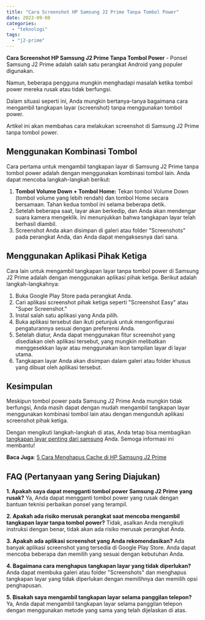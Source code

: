 ```yaml
---
title: "Cara Screenshot HP Samsung J2 Prime Tanpa Tombol Power"
date: 2023-09-08
categories: 
  - "teknologi"
tags: 
  - "j2-prime"
---
```


**Cara Screenshot HP Samsung J2 Prime Tanpa Tombol Power** - Ponsel Samsung J2 Prime adalah salah satu perangkat Android yang populer digunakan.

Namun, beberapa pengguna mungkin menghadapi masalah ketika tombol power mereka rusak atau tidak berfungsi.

Dalam situasi seperti ini, Anda mungkin bertanya-tanya bagaimana cara mengambil tangkapan layar (screenshot) tanpa menggunakan tombol power.

Artikel ini akan membahas cara melakukan screenshot di Samsung J2 Prime tanpa tombol power.

## Menggunakan Kombinasi Tombol

Cara pertama untuk mengambil tangkapan layar di Samsung J2 Prime tanpa tombol power adalah dengan menggunakan kombinasi tombol lain. Anda dapat mencoba langkah-langkah berikut:

1. **Tombol Volume Down + Tombol Home:** Tekan tombol Volume Down (tombol volume yang lebih rendah) dan tombol Home secara bersamaan. Tahan kedua tombol ini selama beberapa detik.
2. Setelah beberapa saat, layar akan berkedip, dan Anda akan mendengar suara kamera mengeklik. Ini menunjukkan bahwa tangkapan layar telah berhasil diambil.
3. Screenshot Anda akan disimpan di galeri atau folder "Screenshots" pada perangkat Anda, dan Anda dapat mengaksesnya dari sana.

## Menggunakan Aplikasi Pihak Ketiga

Cara lain untuk mengambil tangkapan layar tanpa tombol power di Samsung J2 Prime adalah dengan menggunakan aplikasi pihak ketiga. Berikut adalah langkah-langkahnya:

1. Buka Google Play Store pada perangkat Anda.
2. Cari aplikasi screenshot pihak ketiga seperti "Screenshot Easy" atau "Super Screenshot."
3. Instal salah satu aplikasi yang Anda pilih.
4. Buka aplikasi tersebut dan ikuti petunjuk untuk mengonfigurasi pengaturannya sesuai dengan preferensi Anda.
5. Setelah diatur, Anda dapat menggunakan fitur screenshot yang disediakan oleh aplikasi tersebut, yang mungkin melibatkan menggesekkan layar atau menggunakan ikon tampilan layar di layar utama.
6. Tangkapan layar Anda akan disimpan dalam galeri atau folder khusus yang dibuat oleh aplikasi tersebut.

## Kesimpulan

Meskipun tombol power pada Samsung J2 Prime Anda mungkin tidak berfungsi, Anda masih dapat dengan mudah mengambil tangkapan layar menggunakan kombinasi tombol lain atau dengan mengunduh aplikasi screenshot pihak ketiga.

Dengan mengikuti langkah-langkah di atas, Anda tetap bisa membagikan [tangkapan layar penting dari samsung](https://ajiekusumadhany.com/cara-screenshot-hp-samsung-j2-prime-tanpa-tombol-power) Anda. Semoga informasi ini membantu!

**Baca Juga**: [5 Cara Menghapus Cache di HP Samsung J2 Prime](https://ajiekusumadhany.com/cara-menghapus-cache-di-hp-samsung-j2-prime/)

## FAQ (Pertanyaan yang Sering Diajukan)

**1\. Apakah saya dapat mengganti tombol power Samsung J2 Prime yang rusak?** Ya, Anda dapat mengganti tombol power yang rusak dengan bantuan teknisi perbaikan ponsel yang terampil.

**2\. Apakah ada risiko merusak perangkat saat mencoba mengambil tangkapan layar tanpa tombol power?** Tidak, asalkan Anda mengikuti instruksi dengan benar, tidak akan ada risiko merusak perangkat Anda.

**3\. Apakah ada aplikasi screenshot yang Anda rekomendasikan?** Ada banyak aplikasi screenshot yang tersedia di Google Play Store. Anda dapat mencoba beberapa dan memilih yang sesuai dengan kebutuhan Anda.

**4\. Bagaimana cara menghapus tangkapan layar yang tidak diperlukan?** Anda dapat membuka galeri atau folder "Screenshots" dan menghapus tangkapan layar yang tidak diperlukan dengan memilihnya dan memilih opsi penghapusan.

**5\. Bisakah saya mengambil tangkapan layar selama panggilan telepon?** Ya, Anda dapat mengambil tangkapan layar selama panggilan telepon dengan menggunakan metode yang sama yang telah dijelaskan di atas.
